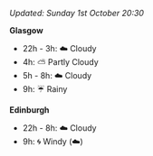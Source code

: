 *Updated: Sunday 1st October 20:30*

**Glasgow**

* 22h - 3h: :cloud: Cloudy
* 4h: :partly_sunny: Partly Cloudy
* 5h - 8h: :cloud: Cloudy
* 9h: :umbrella: Rainy

**Edinburgh**

* 22h - 8h: :cloud: Cloudy
* 9h: :cyclone: Windy (:cloud:)
